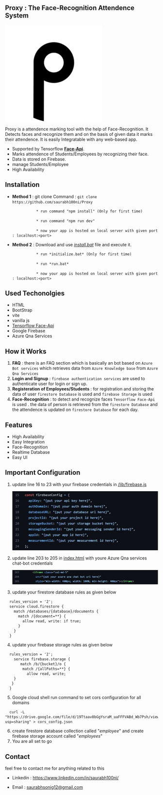 ## Proxy : The Face-Recognition Attendence System
<img align="center" src="https://github.com/saurabh100ni/Proxy/blob/main/src/assets/favicon.svg" width="320" title="Proxy : The Attendence System">

Proxy is a attendence marking tool with the help of Face-Recognition. It Detects faces and recognize them and on the basis of given data it marks their attendence. It is easily Integratable with any web-based app.

* Supported by Tensorflow **<a href="https://github.com/justadudewhohacks/face-api.js/">Face-Api</a>**.
* Marks attendence of Students/Employees by recognizing their face.
* Data is stored on Firebase.
* manage Students/Employee
* High Availability

## Installation

* **Method 1** : 
                 git clone Command : ```git clone https://github.com/saurabh100ni/Proxy ```

                 * run command "npm install" (Only for first time)
                 
                 * run command "npm run dev"
                 
                 * now your app is hosted on local server with given port : localhost:<port>
                

* **Method 2** : Download and use [*install.bat*](https://drive.google.com/file/d/1vykZUs2ur2_kcO57H1D5Dk7ZBzcWQbe2/view?usp=sharing) file and execute it.
                 
                 * run *initialize.bat* (Only for first time)
                 
                 * run *run.bat*
                 
                 * now your app is hosted on local server with given port : localhost:<port>

## Used Techonolgies

* HTML
* BootStrap
* vite
* vanilla js
* [Tensorflow Face-Api](https://github.com/vladmandic/face-api)
* Google Firebase 
* Azure Qna Services

## How it Works

1. **FAQ** : there is an FAQ section which is basically an bot based on `Azure Bot services` which retrieves data from `Azure Knowledge base` from `Azure Qna Services`
2. **Login and Signup** : `firebase authentication services` are used to authenticate user for login or sign up.
3. **Registeration of Employees/Students** : for registration and storing the data of user `firestore Database` is used and `firebase Storage` is used
4. **Face-Recognition** : to detect and recognize faces `Tensorflow Face-Api` is used . the data of person is retrieved from the `firestore Database` and the attendence is updated on `firestore Database` for each day.

## Features

* High Availability
* Easy Integration
* Face-Recognition
* Realtime Database
* Easy UI

## Important Configuration

1. update line 16 to 23 with your firebase credentials in [/lib/firebase.js](https://github.com/saurabh100ni/Proxy/blob/main/lib/firebase.js)


    <img src="src/assets/firebaseCredentials.jpg" width="480" title="Firebase credentials">


2. update line 203 to 205 in [index.html](https://github.com/saurabh100ni/Proxy/blob/main/index.html) with youre Azure Qna services chat-bot credentials


    <img src="src/assets/AzureCredentials.jpg" width="480" title="Azure QnA services chat bot Credentials">
    
3. update your firestore database rules as given below
  ```
    rules_version = '2';
    service cloud.firestore {
      match /databases/{database}/documents {
        match /{document=**} {
          allow read, write: if true;
        }
      }
    }
  ```

4. update your firebase storage rules as given below
  ```
    rules_version = '2';
      service firebase.storage {
         match /b/{bucket}/o {
          match /{allPaths=**} {
            allow read, write;
      }
     }
    }
  
  ```
  
5. Google cloud shell run command to set cors configuration for all domains
```
  curl -L "https://drive.google.com/file/d/19Ttaav8bGgYsraM_uaFFFVABd_Wb7Psh/view?usp=sharing" > cors_config.json

```
  
6. create firestore database collection called "*employee*" and create firebase storage account called "*employees*"
7. You are all set to go
  

## Contact

feel free to contact me for anything related to this

* Linkedin : https://www.linkedin.com/in/saurabh100ni/

* Email : saurabhsonig12@gmail.com

